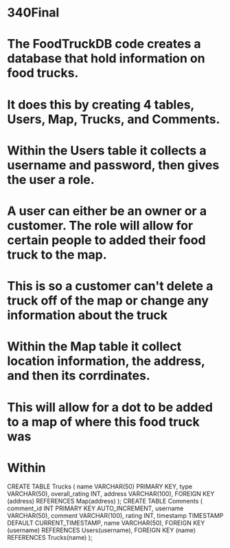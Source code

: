 # 340Final

# The FoodTruckDB code creates a database that hold information on food trucks. 

# It does this by creating 4 tables, Users, Map, Trucks, and Comments.

# Within the Users table it collects a username and password, then gives the user a role. 
# A user can either be an owner or a customer. The role will allow for certain people to added their food truck to the map.
# This is so a customer can't delete a truck off of the map or change any information about the truck

# Within the Map table it collect location information, the address, and then its corrdinates.
# This will allow for a dot to be added to a map of where this food truck was

# Within
CREATE TABLE Trucks (
      name VARCHAR(50) PRIMARY KEY,
      type VARCHAR(50),
      overall_rating INT,
      address VARCHAR(100),
      FOREIGN KEY (address) REFERENCES Map(address)
);
CREATE TABLE Comments (
      comment_id INT PRIMARY KEY AUTO_INCREMENT,
      username VARCHAR(50),
      comment VARCHAR(100),
      rating INT,
      timestamp TIMESTAMP DEFAULT CURRENT_TIMESTAMP,
      name VARCHAR(50),
      FOREIGN KEY (username) REFERENCES Users(username),
      FOREIGN KEY (name) REFERENCES Trucks(name)
);
